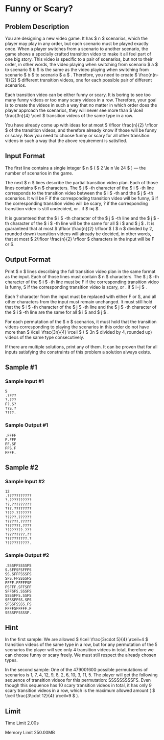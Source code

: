 # Funny or Scary?

## Problem Description

You are designing a new video game. It has $ n $ scenarios, which the player may play in any order, but each scenario must be played exactly once. When a player switches from a scenario to another scenario, the game shows a specially crafted transition video to make it all feel part of one big story. This video is specific to a pair of scenarios, but not to their order, in other words, the video playing when switching from scenario $ a $ to scenario $ b $ is the same as the video playing when switching from scenario $ b $ to scenario $ a $ . Therefore, you need to create $ \frac{n(n-1)}{2} $ different transition videos, one for each possible pair of different scenarios.

Each transition video can be either funny or scary. It is boring to see too many funny videos or too many scary videos in a row. Therefore, your goal is to create the videos in such a way that no matter in which order does the player approach the scenarios, they will never see more than $ \lceil \frac{3n}{4} \rceil $ transition videos of the same type in a row.

You have already come up with ideas for at most $ \lfloor \frac{n}{2} \rfloor $ of the transition videos, and therefore already know if those will be funny or scary. Now you need to choose funny or scary for all other transition videos in such a way that the above requirement is satisfied.

## Input Format

The first line contains a single integer $ n $ ( $ 2 \le n \le 24 $ ) — the number of scenarios in the game.

The next $ n $ lines describe the partial transition video plan. Each of those lines contains $ n $ characters. The $ j $ -th character of the $ i $ -th line corresponds to the transition video between the $ i $ -th and the $ j $ -th scenarios. It will be F if the corresponding transition video will be funny, S if the corresponding transition video will be scary, ? if the corresponding transition video is still undecided, or . if $ i=j $ .

It is guaranteed that the $ i $ -th character of the $ j $ -th line and the $ j $ -th character of the $ i $ -th line will be the same for all $ i $ and $ j $ . It is guaranteed that at most $ \lfloor \frac{n}{2} \rfloor $ ( $ n $ divided by 2, rounded down) transition videos will already be decided, in other words, that at most $ 2\lfloor \frac{n}{2} \rfloor $ characters in the input will be F or S.

## Output Format

Print $ n $ lines describing the full transition video plan in the same format as the input. Each of those lines must contain $ n $ characters. The $ j $ -th character of the $ i $ -th line must be F if the corresponding transition video is funny, S if the corresponding transition video is scary, or . if $ i=j $ .

Each ? character from the input must be replaced with either F or S, and all other characters from the input must remain unchanged. It must still hold that the $ i $ -th character of the $ j $ -th line and the $ j $ -th character of the $ i $ -th line are the same for all $ i $ and $ j $ .

For each permutation of the $ n $ scenarios, it must hold that the transition videos corresponding to playing the scenarios in this order do not have more than $ \lceil \frac{3n}{4} \rceil $ ( $ 3n $ divided by 4, rounded up) videos of the same type consecutively.

If there are multiple solutions, print any of them. It can be proven that for all inputs satisfying the constraints of this problem a solution always exists.

## Sample #1

### Sample Input #1

```
5
.?F??
?.???
F?.S?
??S.?
????.
```

### Sample Output #1

```
.FFFF
F.FFF
FF.SF
FFS.F
FFFF.
```

## Sample #2

### Sample Input #2

```
12
.???????????
?.??????????
??.?????????
???.????????
????.???????
?????.??????
??????.?????
???????.????
????????.???
?????????.??
??????????.?
???????????.
```

### Sample Output #2

```
.SSSFFSSSSFS
S.SFFSFSFFFS
SS.SFFFSSSFS
SFS.FFSSSSFS
FFFF.FFFFFSF
FSFFF.SFFSFF
SFFSFS.SSSFS
SSSSFFS.SSFS
SFSSFFSS.SFS
SFSSFSSSS.FS
FFFFSFFFFF.F
SSSSFFSSSSF.
```

## Hint

In the first sample: We are allowed $ \lceil \frac{3\cdot 5}{4} \rceil=4 $ transition videos of the same type in a row, but for any permutation of the 5 scenarios the player will see only 4 transition videos in total, therefore we can choose funny or scary freely. We must still respect the already chosen types.

In the second sample: One of the 479001600 possible permutations of scenarios is 1, 7, 4, 12, 9, 8, 2, 6, 10, 3, 11, 5. The player will get the following sequence of transition videos for this permutation: SSSSSSSSSFS. Even though this sequence has 10 scary transition videos in total, it has only 9 scary transition videos in a row, which is the maximum allowed amount ( $ \lceil \frac{3\cdot 12}{4} \rceil=9 $ ).

## Limit



Time Limit
2.00s

Memory Limit
250.00MB